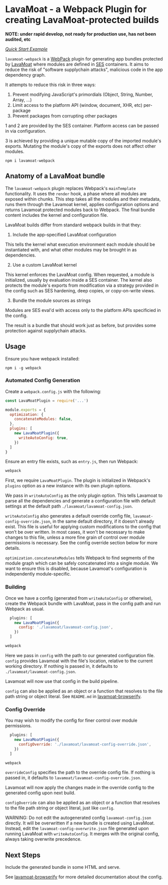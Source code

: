 # LavaMoat - a Webpack Plugin for creating LavaMoat-protected builds

**NOTE: under rapid develop, not ready for production use, has not been audited, etc**

[*Quick Start Example*](https://github.com/LavaMoat/lavamoat-webpack/blob/master/test/project1/README.md)

`lavamoat-webpack` is a [WebPack][Webpack] plugin for generating app bundles protected by [LavaMoat](https://github.com/LavaMoat/overview) where modules are defined in [SES][SesGithub] containers. It aims to reduce the risk of "software supplychain attacks", malicious code in the app dependency graph.

It attempts to reduce this risk in three ways:
  1. Prevent modifying JavaScript's primordials (Object, String, Number, Array, ...)
  2. Limit access to the platform API (window, document, XHR, etc) per-package
  3. Prevent packages from corrupting other packages

1 and 2 are provided by the SES container. Platform access can be passed in via configuration.

3 is achieved by providing a unique mutable copy of the imported module's exports. Mutating the module's copy of the exports does not affect other modules.

[Webpack]: https://github.com/webpack/webpack
[SesGithub]: https://github.com/agoric/SES

```
npm i lavamoat-webpack
```

## Anatomy of a LavaMoat bundle

The `lavamoat-webpack` plugin replaces Webpack's `mainTemplate` functionality. It uses the `render` hook, a phase where all modules are exposed within chunks. This step takes all the modules and their metadata, runs them through the Lavamoat kernel, applies configuration options and returns Lavamoat protected modules back to Webpack. The final bundle content includes the kernel and configuration file.

LavaMoat builds differ from standard webpack builds in that they:

1. Include the app-specified LavaMoat configuration

This tells the kernel what execution environment each module should be instantiated with, and what other modules may be brought in as dependencies.

2. Use a custom LavaMoat kernel

This kernel enforces the LavaMoat config. When requested, a module is initialized, usually by evaluation inside a SES container. The kernel also protects the module's exports from modification via a strategy provided in the config such as SES hardening, deep copies, or copy-on-write views.

3. Bundle the module sources as strings

Modules are SES eval'd with access only to the platform APIs specificied in the config.

The result is a bundle that should work just as before, but provides some protection against supplychain attacks.

## Usage 

Ensure you have webpack installed:

```
npm i -g webpack
```

### Automated Config Generation

Create a `webpack.config.js` with the following:

```javascript
const LavaMoatPlugin = require('...')

module.exports = {
  optimization: {
    concatenateModules: false,
  },
  plugins: [
    new LavaMoatPlugin({
      writeAutoConfig: true,
    })
  ]
}
```

Ensure an entry file exists, such as `entry.js`, then run Webpack:

```bash
webpack
```

First, we require `LavaMoatPlugin`. The plugin is initialized in Webpack's `plugins` option as a new instance with its own plugin options.

We pass in `writeAutoConfig` as the only plugin option. This tells Lavamoat to parse all the dependencies and generate a configuration file with default settings at the default path `./lavamoat/lavamoat-config.json`.

`writeAutoConfig` also generates a default override config file, `lavamoat-config-override.json`, in the same default directory, if it doesn't already exist. This file is useful for applying custom modifications to the config that won’t be over written. In most cases, it won't be necessary to make changes to this file, unless a more fine grain of control over module permissions is necessary. See the config override section below for more details.

`optimization.concatenateModules` tells Webpack to find segments of the module graph which can be safely concatenated into a single module. We want to ensure this is disabled, because Lavamoat's configuration is independently module-specific.

### Building

Once we have a config (generated from `writeAutoConfig` or otherwise), create the Webpack bundle with LavaMoat, pass in the config path and run Webpack as usual.

```javascript
  plugins: [
    new LavaMoatPlugin({
      config: './lavamoat/lavamoat-config.json',
    })
  ]
```

```bash
webpack
```

Here we pass in `config` with the path to our generated configuration file. `config` provides Lavamoat with the file's location, relative to the current working directory. If nothing is passed in, it defaults to `./lavamoat/lavamoat-config.json`.

Lavamoat will now use that config in the build pipeline.

`config` can also be applied as an object or a function that resolves to the file path string or object literal. See `README.md` in [lavamoat-browserify](https://github.com/LavaMoat/lavamoat-browserify/blob/master/README.md).

### Config Override

You may wish to modify the config for finer control over module permissions.

```javascript
  plugins: [
    new LavaMoatPlugin({
      configOverride: './lavamoat/lavamoat-config-override.json',
    })
  ]
```

```bash
webpack
```

`overrideConfig` specifies the path to the override config file. If nothing is passed in, it defaults to `lavamoat/lavamoat-config-override.json`. 

Lavamoat will now apply the changes made in the override config to the generated config upon next build.

`configOverride` can also be applied as an object or a function that resolves to the file path string or object literal, just like `config`.

WARNING: Do not edit the autogenerated config `lavamoat-config.json` directly. It will be overwritten if a new bundle is created using LavaMoat. Instead, edit the `lavamoat-config-overwrite.json` file generated upon running LavaMoat with `writeAutoConfig`. It merges with the original config, always taking overwrite precedence. 

## Next Steps

Include the generated bundle in some HTML and serve.

See [lavamoat-browserify](https://github.com/LavaMoat/lavamoat-browserify/blob/master/README.md) for more detailed documentation about the config.



